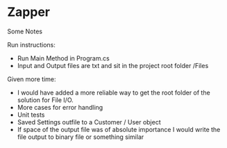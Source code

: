 # Zapper

Some Notes

Run instructions:
- Run Main Method in Program.cs
- Input and Output files are txt and sit in the project root folder /Files

Given more time:
- I would have added a more reliable way to get the root folder of the solution for File I/O.
- More cases for error handling
- Unit tests
- Saved Settings outfile to a Customer / User object
- If space of the output file was of absolute importance I would write the file output to binary file or something similar
